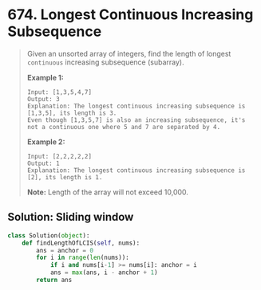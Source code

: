 # 674. Longest Continuous Increasing Subsequence

> Given an unsorted array of integers, find the length of longest `continuous` increasing subsequence \(subarray\).
>
> **Example 1:**  
>
>
> ```text
> Input: [1,3,5,4,7]
> Output: 3
> Explanation: The longest continuous increasing subsequence is [1,3,5], its length is 3. 
> Even though [1,3,5,7] is also an increasing subsequence, it's not a continuous one where 5 and 7 are separated by 4. 
> ```
>
> **Example 2:**  
>
>
> ```text
> Input: [2,2,2,2,2]
> Output: 1
> Explanation: The longest continuous increasing subsequence is [2], its length is 1. 
> ```
>
> **Note:** Length of the array will not exceed 10,000.

## Solution: Sliding window

```python
class Solution(object):
    def findLengthOfLCIS(self, nums):
        ans = anchor = 0
        for i in range(len(nums)):
            if i and nums[i-1] >= nums[i]: anchor = i
            ans = max(ans, i - anchor + 1)
        return ans
```

